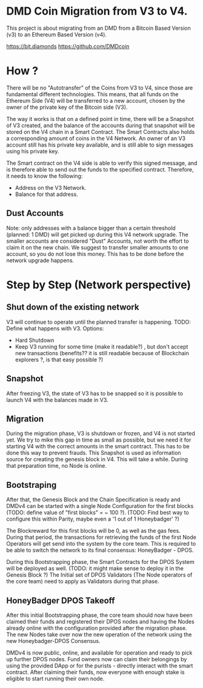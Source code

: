 

# DMD Coin Migration from V3 to V4.

This project is about migrating from an DMD from a Bitcoin Based Version (v3) to an Ethereum Based Version (v4).

https://bit.diamonds
https://github.com/DMDcoin

# How ?
There will be no "Autotransfer" of the Coins from V3 to V4, since those are fundamental different technologies.
This means, that all funds on the Ethereum Side (V4) will be transferred to a new account, chosen by the owner of the private key of the Bitcoin side (V3).

The way it works is that on a defined point in time, there will be a Snapshot of V3 created, and the balance 
of the accounts during that snapshot will be stored on the V4 chain in a Smart Contract.
The Smart Contracts also holds a corresponding amount of coins in the V4 Network.
An owner of an V3 account still has his private key available, and is still able to sign messages using his private key.

The Smart contract on the V4 side is able to verify this signed message, and is therefore able to send out the funds to the specified contract.
Therefore, it needs to know the following:

- Address on the V3 Network.
- Balance for that address.

## Dust Accounts

Note: only addresses with a balance bigger than a certain threshold (planned: 1 DMD) will get picked up during this V4 network upgrade.
The smaller accounts are considered "Dust" Accounts, not worth the effort to claim it on the new chain.
We suggest to transfer smaller amounts to one account, so you do not lose this money.
This has to be done before the network upgrade happens.

# Step by Step (Network perspective)

## Shut down of the existing network
V3 will continue to operate until the planned transfer is happening.
TODO: Define what happens with V3.
Options:
- Hard Shutdown
- Keep V3 running for some time (make it readable?) , but don't accept new transactions (benefits?? it is still readable because of Blockchain explorers ?, is that easy possible ?)

## Snapshot

After freezing V3, the state of V3 has to be snapped so it is possible to launch V4 with the balances made in V3.

## Migration

During the migration phase, V3 is shutdown or frozen, and V4 is not started yet.
We try to mike this gap in time as small as possible,
but we need it for starting V4 with the correct amounts in the smart contract.
This has to be done this way to prevent frauds.
This Snapshot is used as information source for creating the genesis block in V4.
This will take a while. During that preparation time, no Node is online.

## Bootstraping

After that, the Genesis Block and the Chain Specification is ready and DMDv4 can be started with a single Node Configuration for the first blocks (TODO: define value of "first blocks" = ~ 100 ?).
(TODO: Find best way to configure this within Parity, maybe even a '1 out of 1 Honeybadger' ?)

The Blockreward for this first blocks will be 0, as well as the gas fees.
During that period, the transactions for retrieving the funds of the first Node Operators will get send into the system by the core team.
This is required to be able to switch the network to its final consensus: HoneyBadger - DPOS.

During this Bootstrapping phase, the Smart Contracts for the DPOS System will be deployed as well. (TODO: it might make sense to deploy it in the Genesis Block ?)
The Initial set of DPOS Validators (The Node operators of the core team) need to apply as Validators during that phase.

## HoneyBadger DPOS Takeoff

After this initial Bootstrapping phase, the core team should now have been claimed their funds and registered their DPOS nodes and having the Nodes already online with the configuration provided after the migration phase.
The new Nodes take over now the new operation of the network using the new Honeybadger-DPOS Consensus.

DMDv4 is now public, online, and available for operation and ready to pick up further DPOS nodes.
Fund owners now can claim their belongings by using the provided DApp or  for the purists - directly interact with the smart contract.
After claiming their funds, now everyone with enough stake is eligible to start running their own node.